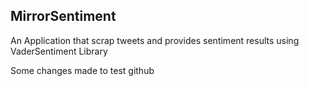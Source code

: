 ## MirrorSentiment

An Application that scrap tweets and provides sentiment results using VaderSentiment Library

Some changes made to test github
